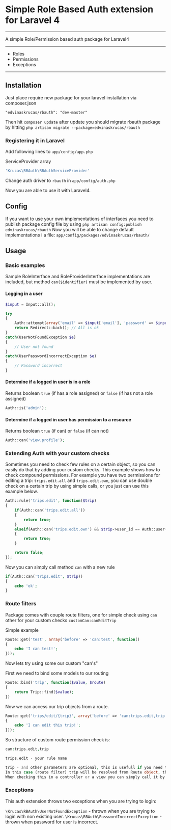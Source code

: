 # Simple Role Based Auth extension for Laravel 4

---

A simple Role/Permission based auth package for Laravel4

---

* Roles
* Permissions
* Exceptions

---

## Installation

Just place require new package for your laravel installation via composer.json

    "edvinaskrucas/rbauth": "dev-master"

Then hit ```composer update``` after update you should migrate rbauth package by hitting ```php artisan migrate --package=edvinaskrucas/rbauth```

### Registering it in Laravel

Add following lines to ```app/config/app.php```

ServiceProvider array

```php
'Krucas\RBAuth\RBAuthServiceProvider'
```

Change auth driver to ```rbauth``` in ```app/config/auth.php```

Now you are able to use it with Laravel4.

## Config

If you want to use your own implementations of interfaces you need to publish package config file by using ```php artisan config:publish edvinaskrucas/rbauth```
Now you will be able to change default implementations i a file: ```app/config/packages/edvinaskrucas/rbauth/```

## Usage

### Basic examples

Sample RoleInterface and RoleProviderInterface implementations are included, but method ```can($identifier)``` must be implemented by user.

#### Logging in a user

```php
$input = Input::all();

try
{
    Auth::attempt(array('email' => $input['email'], 'password' => $input['password']), isset($input['reminder']));
    return Redirect::back(); // All is ok
}
catch(UserNotFoundException $e)
{
    // User not found
}
catch(UserPasswordIncorrectException $e)
{
    // Password incorrect
}
```

#### Determine if a logged in user is in a role

Returns boolean ```true``` (if has a role assigned) or ```false``` (if has not a role assigned)

```php
Auth::is('admin');
```

#### Determine if a logged in user has permission to a resource

Returns boolean ```true``` (if can) or ```false``` (if can not)

```php
Auth::can('view.profile');
```

### Extending Auth with your custom checks

Sometimes you need to check few rules on a certain object, so you can easily do that by adding your custom checks.
This example shows how to check compound permissions.
For example you have two permissions for editing a trip: ```trips.edit.all``` and ```trips.edit.own```, you can use double check on a certain trip by using simple calls, or you just can use this example below.

```php
Auth::rule('trips.edit', function($trip)
{
    if(Auth::can('trips.edit.all'))
    {
        return true;
    }
    elseif(Auth::can('trips.edit.own') && $trip->user_id == Auth::user()->id)
    {
        return true;
    }

    return false;
});
```

Now you can simply call method ```can``` with a new rule
```php
if(Auth::can('trips.edit', $trip))
{
    echo 'ok';
}
```

### Route filters

Package comes with couple route filters, one for simple check using ```can``` other for your custom checks ```customCan:canEditTrip```

Simple example
```php
Route::get('test', array('before' => 'can:test', function()
{
    echo 'I can test!';
}));
```

Now lets try using some our custom "can's"

First we need to bind some models to our routing
```php
Route::bind('trip', function($value, $route)
{
    return Trip::find($value);
})
```

Now we can access our trip objects from a route.
```php
Route::get('trips/edit/{trip}', array('before' => 'can:trips.edit,trip', function($trip)
{
    echo 'I can edit this trip!';
}));
```

So structure of custom route permission check is:

```php
cam:trips.edit,trip

trips.edit - your rule name

trip - and other parameters are optional, this is usefull if you need to pass object to a custom check.
In this case (route filter) trip will be resolved from Route object, thats why we need to bind it.
When checking this in a controller or a view you can simply call it by "Auth::can('trips.edit', $trip)"
```

### Exceptions

This auth extension throws two exceptions when you are trying to login:

```\Krucas\RBAuth\UserNotFoundException``` - thrown when you are trying to login with non existing user.
```\Krucas\RBAuth\PasswordIncorrectException``` - thrown when password for user is incorrect.